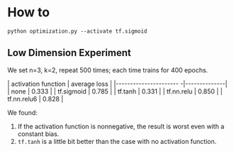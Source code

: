# How to
```shell
python optimization.py --activate tf.sigmoid
```
## Low Dimension Experiment
We set n=3, k=2, repeat 500  times; each time trains for 400 epochs.

| activation function    | average loss |
|---------------------- -|--------------|
| none                   | 0.333        |
| tf.sigmoid             | 0.785        |
| tf.tanh                | 0.331        |
| tf.nn.relu             | 0.850        |
| tf.nn.relu6            | 0.828        |

We found:
1. If the activation function is nonnegative, the result is worst even with a constant bias.
1. `tf.tanh` is a little bit better than the case with no activation function.


